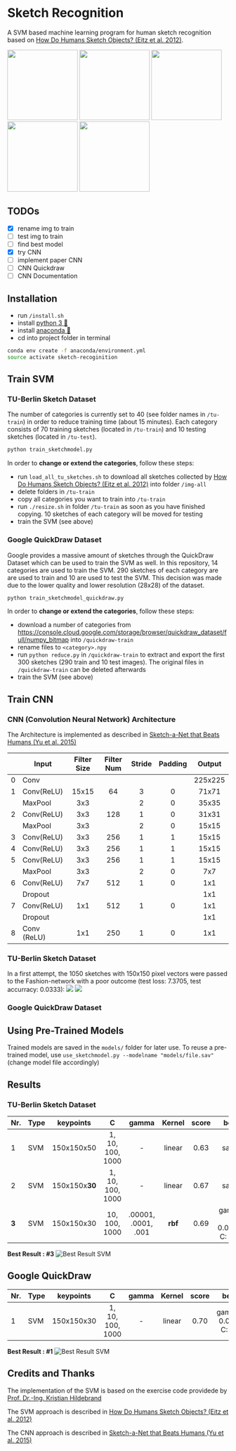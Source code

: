 # Sketch Recognition

A SVM based machine learning program for human sketch recognition based on [How Do Humans Sketch Objects? (Eitz et al. 2012)](http://cybertron.cg.tu-berlin.de/eitz/projects/classifysketch/).

<span> <img src="https://media.giphy.com/media/xThtaiAAht03JkRjFe/giphy.gif" width="160"> <img src="https://media.giphy.com/media/26DN1nteDhIcwwGOY/giphy.gif" width="160">   <img src="https://media.giphy.com/media/l1KcQRJkG8JGphV0k/giphy.gif" width="160"> <img src="https://media.giphy.com/media/xThta1euv6mW2uBFmg/giphy.gif" width="160"> <img src="https://media.giphy.com/media/xThtaoqt6cwyAVnUdy/giphy.gif" width="160">   </span>

## TODOs

- [x] rename img to train
- [ ] test img to train
- [ ] find best model
- [x] try CNN
- [ ] implement paper CNN
- [ ] CNN Quickdraw
- [ ] CNN Documentation

## Installation

- run `/install.sh`
- install [python 3 :snake:](https://www.python.org/downloads/)
- install [anaconda :snake:](https://conda.io/docs/user-guide/install/index.html)
- cd into project folder in terminal
```bash
conda env create -f anaconda/environment.yml
source activate sketch-recoginition
```

## Train SVM

### TU-Berlin Sketch Dataset

The number of categories is currently set to 40 (see folder names in `/tu-train`) in order to reduce training time (about 15 minutes).
Each category consists of 70 training sketches (located in `/tu-train`) and 10 testing sketches (located in `/tu-test`).
```bash
python train_sketchmodel.py
```

In order to **change or extend the categories**, follow these steps: 

- run `load_all_tu_sketches.sh` to download all sketches collected by [How Do Humans Sketch Objects? (Eitz et al. 2012)](http://cybertron.cg.tu-berlin.de/eitz/projects/classifysketch/) into folder `/img-all`
- delete folders in `/tu-train`
- copy all categories you want to train into `/tu-train`
- run `./resize.sh` in folder `/tu-train` as soon as you have finished copying. 10 sketches of each category will be moved for testing
- train the SVM (see above)

### Google QuickDraw Dataset

Google provides a massive amount of sketches through the QuickDraw Dataset which can be used to train the SVM as well. In this repository, 14 categories are used to train the SVM. 290 sketches of each category are are used to train and 10 are used to test the SVM. This decision was made due to the lower quality and lower resolution (28x28) of the dataset.

```bash
python train_sketchmodel_quickdraw.py
```

In order to **change or extend the categories**, follow these steps: 

- download a number of categories from https://console.cloud.google.com/storage/browser/quickdraw_dataset/full/numpy_bitmap into `/quickdraw-train`
- rename files to `<category>.npy`
- run `python reduce.py` in `/quickdraw-train` to extract and export the first 300 sketches (290 train and 10 test images). The original files in `/quickdraw-train` can be deleted afterwards
- train the SVM (see above)

## Train CNN

### CNN (Convolution Neural Network) Architecture

The Architecture is implemented as described in [Sketch-a-Net that Beats Humans (Yu et al. 2015)](https://arxiv.org/pdf/1501.07873.pdf)

|   | Input       | Filter Size | Filter Num | Stride | Padding |  Output |
|---|-------------|:-----------:|:----------:|:------:|:-------:|:-------:|
| 0 | Conv        |             |            |        |         | 225x225 |
| 1 | Conv(ReLU)  |    15x15    |     64     |    3   |    0    |  71x71  |
|   | MaxPool     |     3x3     |            |    2   |    0    |  35x35  |
| 2 | Conv(ReLU)  |     3x3     |     128    |    1   |    0    |  31x31  |
|   | MaxPool     |     3x3     |            |    2   |    0    |  15x15  |
| 3 | Conv(ReLU)  |     3x3     |     256    |    1   |    1    |  15x15  |
| 4 | Conv(ReLU)  |     3x3     |     256    |    1   |    1    |  15x15  |
| 5 | Conv(ReLU)  |     3x3     |     256    |    1   |    1    |  15x15  |
|   | MaxPool     |     3x3     |            |    2   |    0    |   7x7   |
| 6 | Conv(ReLU)  |     7x7     |     512    |    1   |    0    |   1x1   |
|   | Dropout     |             |            |        |         |   1x1   |
| 7 | Conv(ReLU)  |     1x1     |     512    |    1   |    0    |   1x1   |
|   | Dropout     |             |            |        |         |   1x1   |
| 8 | Conv (ReLU) |     1x1     |     250    |    1   |    0    |   1x1   |


### TU-Berlin Sketch Dataset

In a first attempt, the 1050 sketches with 150x150 pixel vectors were passed to the Fashion-network with a poor outcome (test loss: 7.3705, test accurracy: 0.0333):
![](md-images/cnn_tu_loss_1.png) ![](md-images/cnn_tu_accuracy_1.png)



### Google QuickDraw Dataset


## Using Pre-Trained Models

Trained models are saved in the `models/` folder for later use.
To reuse a pre-trained model, use `use_sketchmodel.py --modelname "models/file.sav"` (change model file accordingly)

## Results

### TU-Berlin Sketch Dataset

| Nr.   | Type | keypoints       | C                |    gamma            | Kernel  | score | best  |
|-------|------|-----------------|:----------------:|:-------------------:|:-------:|:-----:|:-----:|
| 1     | SVM   | 150x150x50     | 1, 10, 100, 1000 | -                   | linear  | 0.63  | same   |
| 2     | SVM   | 150x150x**30** | 1, 10, 100, 1000 | -                   | linear  | 0.67  | same   |
| **3** | SVM   | 150x150x30     | 10, 100, 1000    | .00001, .0001, .001 | **rbf** | 0.69  | gamma : 0.0001, C: 100   |

**Best Result : #3**
![Best Result SVM](md-images/svm_tu-3.png)


## Google QuickDraw

| Nr.   | Type | keypoints       | C                |    gamma            | Kernel  | score | best  |
|-------|------|-----------------|:----------------:|:-------------------:|:-------:|:-----:|:-----:|
| 1     | SVM   | 150x150x30     | 1, 10, 100, 1000 | -                   | linear  |  0.70 | gamma: 0.001, C: 10 |

**Best Result : #1**
![Best Result SVM](md-images/svm_quickdraw-1.png)

## Credits and Thanks

The implementation of the SVM is based on the exercise code providede by [Prof. Dr.-Ing. Kristian Hildebrand](http://hildebrand.beuth-hochschule.de/#/)

The SVM approach is described in [How Do Humans Sketch Objects? (Eitz et al. 2012)](http://cybertron.cg.tu-berlin.de/eitz/projects/classifysketch/)

The CNN approach is described in [Sketch-a-Net that Beats Humans (Yu et al. 2015)](https://arxiv.org/pdf/1501.07873.pdf)